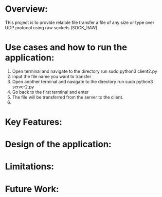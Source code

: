 # Overview:
This project is to provide relaible file transfer a file of any size or type over UDP protocol using raw sockets (SOCK_RAW).


# Use cases and how to run the application:
1. Open terminal and navigate to the directory run sudo python3 client2.py
2. input the file name you want to transfer
3. Open another terminal and navigate to the directory run sudo python3 server2.py
4. Go back to the first terminal and enter
5. The file will be transferred from the server to the client.
6.

# Key Features:


# Design of the application:


# Limitations:


# Future Work: